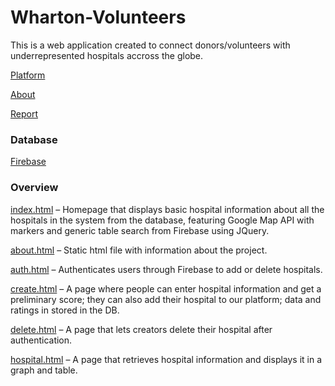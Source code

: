 # Wharton-Volunteers

This is a web application created to connect donors/volunteers with underrepresented hospitals accross the globe.

[Platform](https://transformationalimpact.org)

[About](https://transformationalimpact.org/about.html)

[Report](https://report.transformationalimpact.org)


### Database

[Firebase](console.firebase.google.com/u/0/project/wharton-volunteers/)


### Overview

[index.html](https://transformationalimpact.org/index.html) – 
Homepage that displays basic hospital information about all the hospitals in the system from the database, featuring Google Map API with markers and generic table search from Firebase using JQuery.

[about.html](https://transformationalimpact.org/about.html) – 
Static html file with information about the project.

[auth.html](https://transformationalimpact.org/auth.html) – 
Authenticates users through Firebase to add or delete hospitals. 

[create.html](https://transformationalimpact.org/create.html) – 
A page where people can enter hospital information and get a preliminary score; they can also add their hospital to our platform; data and ratings in stored in the DB.

[delete.html](https://transformationalimpact.org/delete.html) – 
A page that lets creators delete their hospital after authentication.

[hospital.html](https://transformationalimpact.org/auth.html) – 
A page that retrieves hospital information and displays it in a graph and table.


